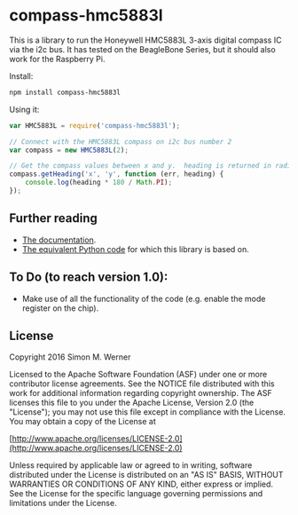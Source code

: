 # compass-hmc5883l

This is a library to run the Honeywell HMC5883L 3-axis digital compass IC via the i2c bus.  It has tested on the BeagleBone Series, but it should also work for the Raspberry Pi.

Install:

```bash
npm install compass-hmc5883l
```

Using it:

```javascript
var HMC5883L = require('compass-hmc5883l');

// Connect with the HMC5883L compass on i2c bus number 2
var compass = new HMC5883L(2);

// Get the compass values between x and y.  heading is returned in radians.
compass.getHeading('x', 'y', function (err, heading) {
    console.log(heading * 180 / Math.PI);
});
```

## Further reading

- [The documentation](https://www.adafruit.com/datasheets/HMC5883L_3-Axis_Digital_Compass_IC.pdf).
- [The equivalent Python code](http://www.farnell.com/datasheets/1670762.pdf) for which this library is based on.

## To Do (to reach version 1.0):

- Make use of all the functionality of the code (e.g. enable the mode register on the chip).

## License

Copyright 2016 Simon M. Werner

Licensed to the Apache Software Foundation (ASF) under one or more contributor license agreements.  See the NOTICE file distributed with this work for additional information regarding copyright ownership.  The ASF licenses this file to you under the Apache License, Version 2.0 (the "License"); you may not use this file except in compliance with the License.  You may obtain a copy of the License at

  [http://www.apache.org/licenses/LICENSE-2.0](http://www.apache.org/licenses/LICENSE-2.0)

Unless required by applicable law or agreed to in writing, software distributed under the License is distributed on an "AS IS" BASIS, WITHOUT WARRANTIES OR CONDITIONS OF ANY KIND, either express or implied.  See the License for the specific language governing permissions and limitations under the License.
